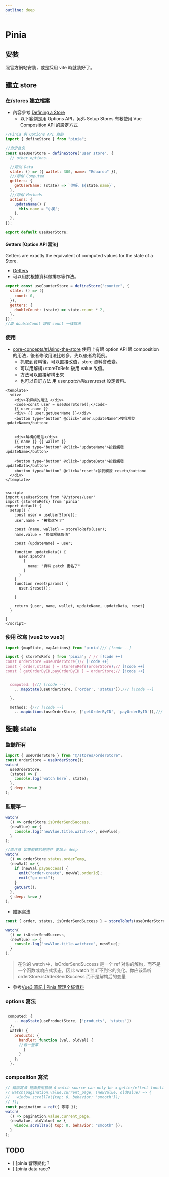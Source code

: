 ```yaml
---
outline: deep
---
```


# Pinia

## 安裝

照官方網站安裝，或是採用 vite 時就裝好了。

## 建立 store

### 在/stores 建立檔案

- 內容參考 [Defining a Store](https://pinia.vuejs.org/core-concepts/)
  - 以下範例是用 Options API，另外 Setup Stores 有教使用 Vue Composition API 的設定方式

```js
//Pinia 與 Options API 章節
import { defineStore } from "pinia";

//自定命名
const useUserStore = defineStore("user store", {
  // other options...

  //類似 Data
  state: () => ({ wallet: 300, name: "Eduardo" }),
  ///類似 Computed
  getters: {
    getUserName: (state) => `你好，${state.name}`,
  },
  ///類似 Methods
  actions: {
    updateName() {
      this.name = "小美";
    },
  },
});

export default useUserStore;
```

#### Getters [Option API 寫法]

Getters are exactly the equivalent of computed values for the state of a Store.

- [Getters](https://pinia.vuejs.org/core-concepts/getters.html#Getters)
- 可以用於根據資料做排序等作法。

```js
export const useCounterStore = defineStore("counter", {
  state: () => ({
    count: 0,
  }),
  getters: {
    doubleCount: (state) => state.count * 2,
  },
});
//取 doubleCount 跟取 count 一樣寫法
```

### 使用

- [core-concepts/#Using-the-store](https://pinia.vuejs.org/core-concepts/#Using-the-store)
  使用上有跟 option API 跟 composition 的用法，後者修改用法比較多，先以後者為範例。
  - 抓取到資料後，可以直接改值，store 資料會改變。
  - 可以用解構+storeToRefs 後用 value 改值。
  - 方法可以直接解構出來
  - 也可以自訂方法 用 user.$patch 與 user.$reset 設定資料。

```
<template>
  <div>
    <div>不解構的用法 </div>
    <code>const user = useUserStore();</code>
    {{ user.name }}
    <div> {{ user.getUserName }}</div>
    <button type="button" @click="user.updateName">按我觸發 updateName</button>


    <div>解構的用法</div>
    {{ name }} {{ wallet }}
    <button type="button" @click="updateName">按我觸發 updateName</button>

    <button type="button" @click="updateData">按我觸發 updateData</button>
    <button type="button" @click="reset">按我觸發 reset</button>
  </div>
</template>


<script>
import useUserStore from '@/stores/user'
import {storeToRefs} from 'pinia'
export default {
  setup() {
    const user = useUserStore();
    user.name = "被我改名了"

    const {name, wallet} = storeToRefs(user);
    name.value = "換個解構取值"

    const {updateName} = user;

    function updateData() {
      user.$patch(
        {
          name: "資料 patch 更名了"
        }
      )
    }
    function reset(params) {
      user.$reset();

    }

    return {user, name, wallet, updateName, updateData, reset}
  }

}
</script>

```

### 使用 改寫 [vue2 to vue3]

```js
import {mapState, mapActions} from 'pinia'/// [!code --]

import { storeToRefs } from 'pinia'; / // [!code ++]
const orderStore =useOrderStore()// [!code ++]
const { order,status } = storeToRefs(orderStore);// [!code ++]
const { getOrderByID,payOrderByID } = orderStore;// [!code ++]


  computed: {/// [!code --]
    ...mapState(useOrderStore, ['order', 'status']),/// [!code --]

  },

  methods: {/// [!code --]
    ...mapActions(useOrderStore, ['getOrderByID', 'payOrderByID']),/// [!code --]

```

## 監聽 state

### 監聽所有

```js
import { useOrderStore } from "@/stores/orderStore";
const orderStore = useOrderStore();
watch(
  useOrderStore,
  (state) => {
    console.log(`watch here`, state);
  },
  { deep: true }
);
```

### 監聽單一

```js
watch(
  () => orderStore.isOrderSendSuccess,
  (newVlue) => {
    console.log("newVlue.title.watch>>>", newVlue);
  }
);

//需注意 如果監聽的是物件 要加上 deep
watch(
  () => orderStore.status.orderTemp,
  (newVal) => {
    if (newVal.paySuccess) {
      emit("order-create", newVal.orderId);
      emit("go-next");
    }
    getCart();
  },
  { deep: true }
);
```

- 錯誤寫法

```js
const { order, status, isOrderSendSuccess } = storeToRefs(useOrderStore);

watch(
  () => isOrderSendSuccess,
  (newVlue) => {
    console.log("newVlue.title.watch>>>", newVlue);
  }
);
```

> 在你的 watch 中，isOrderSendSuccess 是一个 ref 对象的解构，而不是一个函数或响应式状态，因此 watch 监听不到它的变化。你应该监听 orderStore.isOrderSendSuccess 而不是解构后的变量

- 參考[Vue3 筆記 | Pinia 管理全域資料](https://vocus.cc/article/654a5302fd897800015d7dd9)

### options 寫法

```js

 computed: {
    ...mapState(useProductStore, ['products', 'status'])
  },
  watch: {
    products: {
      handler: function (val, oldVal) {
      //做一些事
        }
      }
    },
  },

```

### composition 寫法

```js
// 錯誤寫法 裡面要用箭頭 A watch source can only be a getter/effect function, a ref, a reactive object, or an array of these types.
// watch(pagination.value.current_page, (newValue, oldValue) => {
//   window.scrollTo({top: 0, behavior: 'smooth'});
// });
const pagination = ref({ 等等 });
watch(
  () => pagination.value.current_page,
  (newValue, oldValue) => {
    window.scrollTo({ top: 0, behavior: "smooth" });
  }
);
```

## TODO

- [ ]pinia 響應變化？
- [ ]pinia data race?
